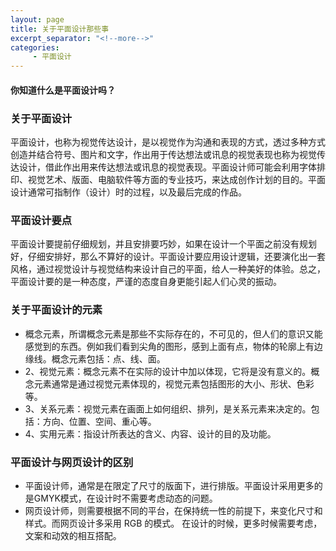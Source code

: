 ```yaml
---
layout: page
title: 关于平面设计那些事
excerpt_separator: "<!--more-->"
categories:
     - 平面设计
---
```


#### 你知道什么是平面设计吗？

<!--more-->

### 关于平面设计
平面设计，也称为视觉传达设计，是以视觉作为沟通和表现的方式，透过多种方式创造并结合符号、图片和文字，作出用于传达想法或讯息的视觉表现也称为视觉传达设计，借此作出用来传达想法或讯息的视觉表现。平面设计师可能会利用字体排印、视觉艺术、版面、电脑软件等方面的专业技巧，来达成创作计划的目的。平面设计通常可指制作（设计）时的过程，以及最后完成的作品。

### 平面设计要点
平面设计要提前仔细规划，并且安排要巧妙，如果在设计一个平面之前没有规划好，仔细安排好，那么不算好的设计。平面设计要应用设计逻辑，还要演化出一套风格，通过视觉设计与视觉结构来设计自己的平面，给人一种美好的体验。总之，平面设计要的是一种态度，严谨的态度自身更能引起人们心灵的振动。

### 关于平面设计的元素
- 概念元素，所谓概念元素是那些不实际存在的，不可见的，但人们的意识又能感觉到的东西。例如我们看到尖角的图形，感到上面有点，物体的轮廓上有边缘线。概念元素包括：点、线、面。
- 2、视觉元素：概念元素不在实际的设计中加以体现，它将是没有意义的。概念元素通常是通过视觉元素体现的，视觉元素包括图形的大小、形状、色彩等。
- 3、关系元素：视觉元素在画面上如何组织、排列，是关系元素来决定的。包括：方向、位置、空间、重心等。
- 4、实用元素：指设计所表达的含义、内容、设计的目的及功能。

### 平面设计与网页设计的区别
- 平面设计师，通常是在限定了尺寸的版面下，进行排版。平面设计采用更多的是GMYK模式，在设计时不需要考虑动态的问题。
- 网页设计师，则需要根据不同的平台，在保持统一性的前提下，来变化尺寸和样式。而网页设计多采用 RGB 的模式。
在设计的时候，更多时候需要考虑，文案和动效的相互搭配。


